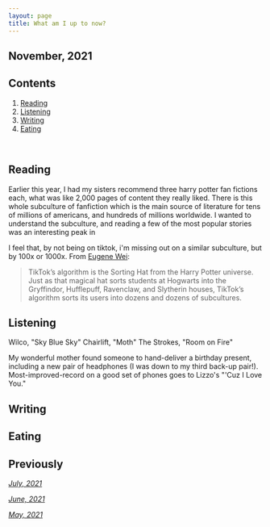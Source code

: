 ```yaml
---
layout: page
title: What am I up to now?
---
```



## November, 2021



## Contents
1. [Reading](#books)
2. [Listening](#music)
3. [Writing](#writing)
4. [Eating](#food)

  <br>


## Reading <a name="books"></a>


Earlier this year, I had my sisters recommend three harry potter fan fictions each, what was like 2,000 pages of content they really liked. There is this whole subculture of fanfiction which is the main source of literature for tens of millions of americans, and hundreds of millions worldwide. I wanted to understand the subculture, and reading a few of the most popular stories was an interesting peak in

I feel that, by not being on tiktok, i'm missing out on a similar subculture, but by 100x or 1000x. From [Eugene Wei](https://www.eugenewei.com/blog/2020/8/3/tiktok-and-the-sorting-hat): 

> TikTok’s algorithm is the Sorting Hat from the Harry Potter universe. Just as that magical hat sorts students at Hogwarts into the Gryffindor, Hufflepuff, Ravenclaw, and Slytherin houses, TikTok’s algorithm sorts its users into dozens and dozens of subcultures.


## Listening <a name="music"></a>

Wilco, "Sky Blue Sky"
Chairlift, "Moth"
The Strokes, "Room on Fire"

My wonderful mother found someone to hand-deliver a birthday present, including a new pair of headphones (I was down to my third back-up pair!). Most-improved-record on a good set of phones goes to Lizzo's "'Cuz I Love You."


## Writing <a name="writing"></a>



## Eating <a name="food"></a>



## Previously

*[July, 2021](https://jablevine.com/older/july_2021)*

*[June, 2021](https://jablevine.com/older/june_2021)*

*[May, 2021](https://jablevine.com/older/may_2021)*


